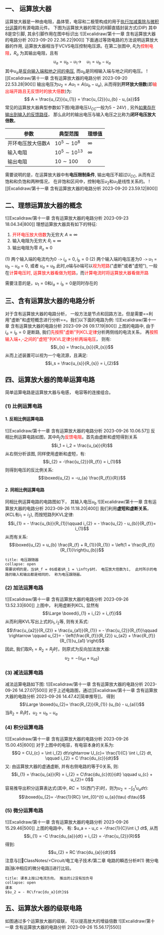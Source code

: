 ## 一、 运算放大器
运算放大器是一种由电阻，晶体管，电容和二极管构成的用于<u>执行加减乘除与微积分运算</u>的有源电路元件。
下图为运算放大器的常见的8脚直插封装方式(DIP) 其中8是空引脚, 其余引脚作用在图中标识出
![[Excalidraw/第十一章 含有运算放大器的电路分析 2023-09-20 22.36.22|900]]
下面通过等效电路的方法说明运算放大器的作用, 运算放大器相当于VCVS电压控制电压源。在第二张图中,  $R_i$为<mark style="background: transparent; color: red">控制电阻</mark>，$R_o$ 为其输出电阻，且有
$$u_{a} = u_{b} - u_{1} \rightarrow \quad u_{1} = u_{b} - u_{a}$$
其中$u_{a}$是<u>反向输入端和地之间的电压</u>, 而$u_{b}$是同相输入端与地之间的电压。
![[Excalidraw/第十一章 含有运算放大器的电路分析 2023-09-20 22.53.28|900]]
输出电压为$u_{2} = Au_{1} = A(u_{b} - u_{a})$, 从而得到**开环放大倍数**(即<mark style="background: transparent; color: red">输出端开路且无反馈时的放大倍数</mark>)为: 
$$ A = \frac{u_{2}}{u_{1}} = \frac{u_{2}}{u_{b} - u_{a}}$$
常见的运算放大器典型参数如下图(电源电压$U_{CC}$一般为$5-24V$) , 另外<u>如果存在输出到输入的反馈路径</u>， 那么此时的输出电压与输入电压之比称为**闭环电压放大倍数**。

| 参数                | 典型范围             | 理想值   |
| ------------------- | -------------------- | -------- |
| 开环电压放大倍数$A$ | $10^{5}\sim 10^{8}$  | $\infty$ |
| 输入电阻            | $10^{5}\sim 10^{13}$ | $\infty$ |
| 输出电阻            | $10\sim 100$         | 0        |
需要说明的是，在运算放大器中有**电压限制条件**, 输出电压不超过$U_{CC}$, 从而有正饱和和负饱和两种情况， 在非饱和区间中，控制电压$u_2$和$u_1$是线性关系的。
![[Excalidraw/第十一章 含有运算放大器的电路分析 2023-09-20 23.59.12|800]]
## 二、理想运算放大器的概念
![[Excalidraw/第十一章 含有运算放大器的电路分析 2023-09-23 18.04.34|800]]
理想运算放大器具有如下的特征:
1. <mark style="background: transparent; color: red">开环电压放大倍数</mark>为无穷大 $A \approx \infty$
2. 输入电阻为无穷大 $R_{i} \approx \infty$ 
3. 输出电阻为零 $R_{o} \approx 0$

(1) 两个输入端的电流均为0 `->` $i_a = 0, i_b = 0$
(2) 两个输入端的电压差为0 `->` $u_1 = u_b - u_a = 0$, 或者 $u_a = u_b$
此时,$a$端与$b$端可以<mark style="background: transparent; color: red">视为短路</mark>("虚断"或者"虚短"), 一般在<mark style="background: transparent; color: red">计算电压时, 运算放大器看做为短路</mark>，而<mark style="background: transparent; color: red">计算电流时将运算放大器看做开路</mark>

需要注意的是，$u_1 = 0$和$i_a = i_{b}= 0$是同时存在的

## 三、含有运算放大器的电路分析
对于含有运算放大器的电路分析， 一般方法是节点和回路方法，但是需要==利用"虚断"和虚短概念进行分析==。我们以下面的电路为例: 
![[Excalidraw/第十一章 含有运算放大器的电路分析 2023-09-26 09.17.19|800]]
上图的电路中, 由于$i_a = i_b = 0$ 是断路, 我们<mark style="background: transparent; color: red">先按照"虚断"列KCL定律</mark>分析两侧线的电流关系， 再<mark style="background: transparent; color: red">按照输入端+,-之间的"虚短"列KVL定律分析两端电压</mark>， 则有: 
$$i_{s} = \frac{u_{s}}{R_{s}}$$
从而上述装置可以视为一个电流源，且满足:
$$i_s  = \frac{u_{s}}{R_{s}} = i_{2}$$
## 四、运算放大器的简单运算电路
简单运算电路是运算放大器与电感， 电容等的连接组合。
### (1) 比例运算电路
#### 1. 反相比例运算电路
![[Excalidraw/第十一章 含有运算放大器的电路分析 2023-09-26 10.06.57]]
反相比例运算电路如图，其中$R_f$为<mark style="background: transparent; color: red">反馈电阻</mark>。首先由虚断和虚短得到关系
$$i_1 = i_2  = \frac{u_{a}}{R}$$
从右侧分析该图, 同样使用虚断和虚短，有:
$$i_{2} = -\frac{u_{2}}{R_{f}} = i_{1}$$
则得到电压的反比例关系:
$$\boxed{u_{2} = -u_{a} \frac{R_{f}}{R}}$$
#### 2. 同相比例运算电路
同相比例运算电路的电路图如下， 其输入电压$u_b$ 
![[Excalidraw/第十一章 含有运算放大器的电路分析 2023-09-26 11.18.20|400]]
我们利用**虚短和虚断关系**，(KCL有$i_1 = i_2$), 而按短路列KVL定律:
$$i_{1} = - \frac{u_{b}}{R_{1}}\qquad  i_{2} = - \frac{u_{2} - u_{b}}{R_{f}}= i_{1}$$
从而有关系: 
$$\boxed{u_{2} = u_{b} \frac{R_{f} + R_{1}}{R_{1}} = \left(1 + \frac{R_{f}}{R_{1}}\right)u_{b}}$$
`````ad-note
title: 电压跟随器
collapse: open
需要说明的是，当$R_f = 0$或者$R_1 = \infty$时， 电压放大倍数为1,  此时所示的电路的输入和输出都是相同的， 称为电压跟随器。
`````
### (2) 加法运算电路
![[Excalidraw/第十一章 含有运算放大器的电路分析 2023-09-26 13.52.33|600]]
上图中， 利用虚断列KCL, 显然有
$$\Large \boxed{i_{1} + i_{2} =  i_{f}}$$
从而利用KVL写出上式的$i_1, i_2$等, 则有关系式:
$$\frac{u_{a2}}{R_{2}} +  \frac{u_{a1}}{R_{1}} = - \frac{u_{2}}{R_{f}}\qquad \rightarrow \qquad u_{2}= - \left(\frac{R_{f}}{R_{2}} u_{a2} +  \frac{R_{f}}{R_{1}}u_{a1} \right)$$
因此, 我们取$R_1 = R_2 = R_f$时，则原式为反向加法放大器: 
$$u_2 = - (u_{a1} + u_{a2})$$
### (3) 减法运算电路
减法运算电路如下图: 
![[Excalidraw/第十一章 含有运算放大器的电路分析 2023-09-26 14.27.07|500]]
对于上述电路图，通过[[Excalidraw/第十一章 含有运算放大器的电路分析 2023-09-26 14.47.42|简单推导]]， 得到
$$\Large \boxed{u_{2}= \frac{R_{2}}{R_{1}} (u_{b} - u_{a})}$$
当$R_2 = R_1$时，$u_2 = u_b - u_a$ 
### (4) 积分运算电路
![[Excalidraw/第十一章 含有运算放大器的电路分析 2023-09-26 15.00.45|600]]
对于上图中的电容，有电容本身的关系为: 
$$Q = CU_{c} =  \int i_{2} dt\rightarrow U_{c}=  \frac{1}{C} \int i_{2} dt, \qquad  i_{2} = C \frac{du_{c}}{dt}$$
又: 由运算放大器的虚通虚断, 并有右侧电路的等于0关系, 则:
$$i_{1} = \frac{u_{a}}{R} = i_{2} = C\frac{du_{c}(t)}{dt} \qquad u_{c}  + u_{2}= 0$$
容易推导出积分运算表达式(其中, $RC = 1S$(西门子)时，则为$u_2 =- \int_{0}^{t} u_a d\tau$):
$$\boxed{u_{2}= -\frac{1}{RC} \int_{0}^{t} u_{a}(\tau) d\tau}$$
### (5) 微分运算电路
![[Excalidraw/第十一章 含有运算放大器的电路分析 2023-09-26 15.29.46|500]]
上图的电路中， 有: $u_a = - u_c = -\frac{1}{C}\int i_1 dt$, 从而
$$i_{1} = -C \frac{du_{a}}{dt} = i_{2} =  -\frac{u_{2}}{R}$$
得到:
$$u_{2} = RC \frac{du_{a}}{dt}$$
注意与[[📘ClassNotes/⚡Circuit/电工电子技术/第二章 电路的瞬态分析#(1) 微分电路|脉冲相应的微分电路]]进行比较。
`````ad-bug
title: 课本上按i2电流方向， 推出的i2没有加负号
collapse: open
课本
$$u_2 = - RC\frac{du_a}{dt}$$
`````

## 五、运算放大器的级联电路
如图通过多个运算放大器的级联， 可以提高放大的增益倍数
![[Excalidraw/第十一章 含有运算放大器的电路分析 2023-09-26 15.56.17|550]]
